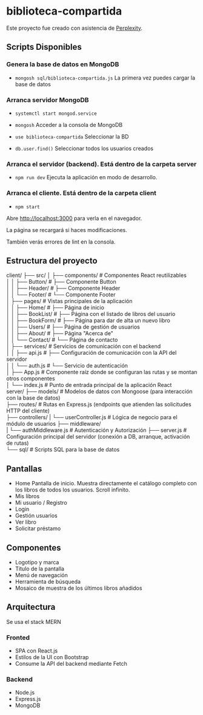# biblioteca-compartida

Este proyecto fue creado con asistencia de [Perplexity](https://www.perplexity.ai/).

## Scripts Disponibles

### Genera la base de datos en MongoDB

* `mongosh sql/biblioteca-compartida.js`
La primera vez puedes cargar la base de datos

### Arranca servidor MongoDB

* `systemctl start mongod.service`

* `mongosh`
Acceder a la consola de MongoDB
* `use biblioteca-compartida`
Seleccionar la BD
* `db.user.find()`
Seleccionar todos los usuarios creados

### Arranca el servidor (backend). Está dentro de la carpeta server

* `npm run dev`
Ejecuta la aplicación en modo de desarrollo.

### Arranca el cliente. Está dentro de la carpeta client

* `npm start`

Abre [http://localhost:3000](http://localhost:3000) para verla en el navegador.

La página se recargará si haces modificaciones.

También verás errores de lint en la consola.


## Estructura del proyecto
client/
├── src/
│   ├── components/       # Componentes React reutilizables  
│   │   ├── Button/       #   ├── Componente Button  
│   │   ├── Header/       #   ├── Componente Header  
│   │   └── Footer/       #   └── Componente Footer  
│   ├── pages/            # Vistas principales de la aplicación  
│   │   ├── Home/         #   ├── Página de inicio  
│   │   ├── BookList/     #   ├── Página con el listado de libros del usuario  
│   │   ├── BookForm/     #   ├── Página para dar de alta un nuevo libro  
│   │   ├── Users/        #   ├── Página de gestión de usuarios  
│   │   ├── About/        #   ├── Página "Acerca de"  
│   │   └── Contact/      #   └── Página de contacto  
│   ├── services/         # Servicios de comunicación con el backend  
│   │   ├── api.js        #   ├── Configuración de comunicación con la API del servidor  
│   │   └── auth.js       #   └── Servicio de autenticación  
│   ├── App.js            # Componente raíz donde se configuran las rutas y se montan otros componentes  
│   └── index.js          # Punto de entrada principal de la aplicación React  
server/
├── models/               # Modelos de datos con Mongoose (para interacción con la base de datos)  
├── routes/               # Rutas en Express.js (endpoints que atienden las solicitudes HTTP del cliente)  
├── controllers/
|   └── userController.js # Lógica de negocio para el módulo de usuarios
├── middleware/  
|   └── authMiddleware.js # Autenticación y Autorización
├── server.js             # Configuración principal del servidor (conexión a DB, arranque, activación de rutas)  
└── sql/                  # Scripts SQL para la base de datos  

## Pantallas
* Home
Pantalla de inicio. Muestra directamente el catálogo completo con los libros de todos los usuarios.
Scroll infinito.
* Mis libros
* Mi usuario / Registro
* Login
* Gestión usuarios
* Ver libro
* Solicitar préstamo

## Componentes
* Logotipo y marca
* Título de la pantalla
* Menú de navegación
* Herramienta de búsqueda
* Mosaico de muestra de los últimos libros añadidos

## Arquitectura
Se usa el stack MERN
### Fronted
* SPA con React.js
* Estilos de la UI con Bootstrap
* Consume la API del backend mediante Fetch
### Backend
* Node.js
* Express.js
* MongoDB
